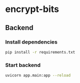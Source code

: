 # encrypt-bits

## Backend
### Install dependencies
```bash
pip install -r requirements.txt
```

### Start backend
```bash
uvicorn app.main:app --reload
```